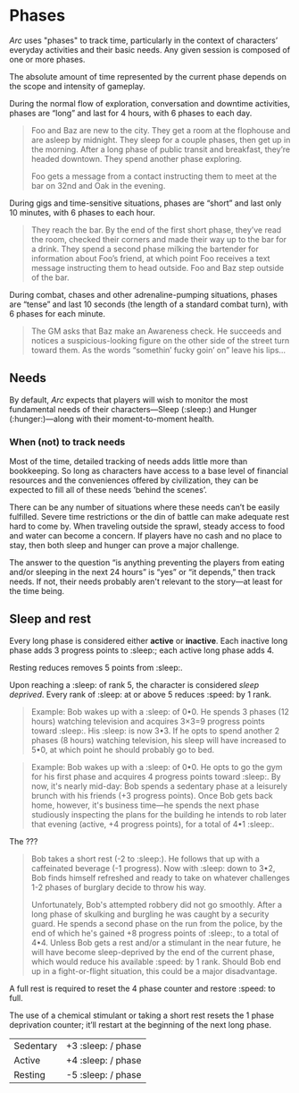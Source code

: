 # Phases

_Arc_ uses "phases" to track time, particularly in the context of characters’ everyday activities and their basic needs. Any given session is composed of one or more phases.

The absolute amount of time represented by the current phase depends on the scope and intensity of gameplay.

During the normal flow of exploration, conversation and downtime activities, phases are “long” and last for 4 hours, with 6 phases to each day.

> Foo and Baz are new to the city. They get a room at the flophouse and are asleep by midnight. They sleep for a couple phases, then get up in the morning. After a long phase of public transit and breakfast, they’re headed downtown. They spend another phase exploring.
>
> Foo gets a message from a contact instructing them to meet at the bar on 32nd and Oak in the evening.

During gigs and time-sensitive situations, phases are “short” and last only 10 minutes, with 6 phases to each hour.

> They reach the bar. By the end of the first short phase, they’ve read the room, checked their corners and made their way up to the bar for a drink. They spend a second phase milking the bartender for information about Foo’s friend, at which point Foo receives a text message instructing them to head outside. Foo and Baz step outside of the bar.

During combat, chases and other adrenaline-pumping situations, phases are “tense” and last 10 seconds (the length of a standard combat turn), with 6 phases for each minute.

> The GM asks that Baz make an Awareness check. He succeeds and notices a suspicious-looking figure on the other side of the street turn toward them. As the words “somethin’ fucky goin’ on” leave his lips…

## Needs

By default, _Arc_ expects that players will wish to monitor the most fundamental needs of their characters—Sleep (:sleep:) and Hunger (:hunger:)—along with their moment-to-moment health.

### When (not) to track needs

Most of the time, detailed tracking of needs adds little more than bookkeeping. So long as characters have access to a base level of financial resources and the conveniences offered by civilization, they can be expected to fill all of these needs ’behind the scenes’.

There can be any number of situations where these needs can’t be easily fulfilled. Severe time restrictions or the din of battle can make adequate rest hard to come by. When traveling outside the sprawl, steady access to food and water can become a concern. If players have no cash and no place to stay, then both sleep and hunger can prove a major challenge.

The answer to the question “is anything preventing the players from eating and/or sleeping in the next 24 hours” is “yes” or “it depends,” then track needs. If not, their needs probably aren't relevant to the story—at least for the time being.

## Sleep and rest

Every long phase is considered either **active** or **inactive**. Each inactive long phase adds 3 progress points to :sleep:; each active long phase adds 4.

Resting reduces removes 5 points from :sleep:.

Upon reaching a :sleep: of rank 5, the character is considered _sleep deprived_. Every rank of :sleep: at or above 5 reduces :speed: by 1 rank.

> Example: Bob wakes up with a :sleep: of 0•0. He spends 3 phases (12 hours) watching television and acquires 3×3=9 progress points toward :sleep:. His :sleep: is now 3•3. If he opts to spend another 2 phases (8 hours) watching television, his sleep will have increased to 5•0, at which point he should probably go to bed.

> Example: Bob wakes up with a :sleep: of 0•0. He opts to go the gym for his first phase and acquires 4 progress points toward :sleep:. By now, it's nearly mid-day: Bob spends a sedentary phase at a leisurely brunch with his friends (+3 progress points). Once Bob gets back home, however, it's business time—he spends the next phase studiously inspecting the plans for the building he intends to rob later that evening (active, +4 progress points), for a total of 4•1 :sleep:.

The ???

> Bob takes a short rest (-2 to :sleep:). He follows that up with a caffeinated beverage (-1 progress). Now with :sleep: down to 3•2, Bob finds himself refreshed and ready to take on whatever challenges 1-2 phases of burglary decide to throw his way.
>
> Unfortunately, Bob's attempted robbery did not go smoothly. After a long phase of skulking and burgling he was caught by a security guard. He spends a second phase on the run from the police, by the end of which he's gained +8 progress points of :sleep:, to a total of 4•4. Unless Bob gets a rest and/or a stimulant in the near future, he will have become sleep-deprived by the end of the current phase, which would reduce his available :speed: by 1 rank. Should Bob end up in a fight-or-flight situation, this could be a major disadvantage.

A full rest is required to reset the 4 phase counter and restore :speed: to full.

The use of a chemical stimulant or taking a short rest resets the 1 phase deprivation counter; it’ll restart at the beginning of the next long phase.

|           |                    |
| :-------- | ------------------ |
| Sedentary | +3 :sleep: / phase |
| Active    | +4 :sleep: / phase |
| Resting   | -5 :sleep: / phase |
